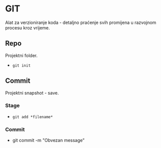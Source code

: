 # GIT
Alat za verzioniranje koda - detaljno praćenje svih promijena u 
razvojnom procesu kroz vrijeme.

## Repo
Projektni folder.
- `git init`

## Commit
Projektni snapshot - save.

### Stage
- `git add *filename*`

### Commit
- git commit -m "Obvezan message"


